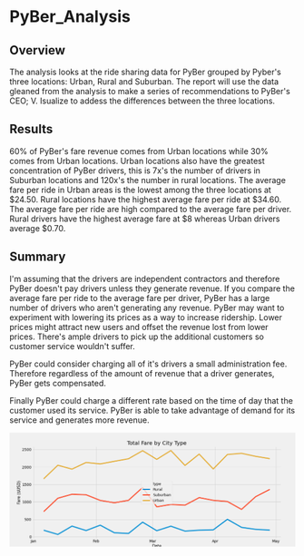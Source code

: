 # PyBer_Analysis

## Overview
The analysis looks at the ride sharing data for PyBer grouped by Pyber's three locations: Urban, Rural and Suburban. The report will use the data gleaned from the analysis to make a series of recommendations to PyBer's CEO; V. Isualize to addess the differences between the three locations.

## Results
60% of PyBer's fare revenue comes from Urban locations while 30% comes from Urban locations. Urban locations also have the greatest concentration of PyBer drivers, this is 7x's the number of drivers in Suburban locations and 120x's the number in rural locations. The average fare per ride in Urban areas is the lowest among the three locations at $24.50.  Rural locations have the highest average fare per ride at $34.60.  The average fare per ride are high compared to the average fare per driver. Rural drivers have the highest average fare at $8 whereas Urban drivers average $0.70.

## Summary
I'm assuming that the drivers are independent contractors and therefore PyBer doesn't pay drivers unless they generate revenue. If you compare the average fare per ride to the average fare per driver, PyBer has a large number of drivers who aren't generating any revenue. PyBer may want to experiment with lowering its prices as a way to increase ridership. Lower prices might attract new users and offset the revenue lost from lower prices. There's ample drivers to pick up the additional customers so customer service wouldn't suffer.

PyBer could consider charging all of it's drivers a small administration fee.  Therefore regardless of the amount of revenue that a driver generates, PyBer gets compensated.

Finally PyBer could charge a different rate based on the time of day that the customer used its service. PyBer is able to take advantage of demand for its service and generates more revenue.

![revenue_by_location](https://github.com/ryanmorin/PyBer_Analysis/blob/main/analysis/final_fig.png)
